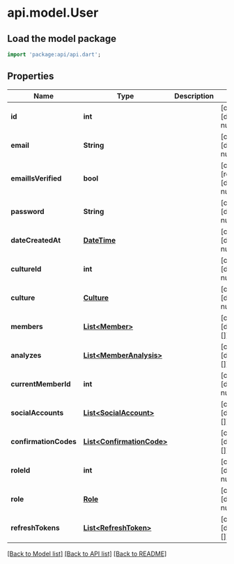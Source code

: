 # api.model.User

## Load the model package
```dart
import 'package:api/api.dart';
```

## Properties
Name | Type | Description | Notes
------------ | ------------- | ------------- | -------------
**id** | **int** |  | [optional] [default to null]
**email** | **String** |  | [optional] [default to null]
**emailIsVerified** | **bool** |  | [optional] [readonly] [default to null]
**password** | **String** |  | [optional] [default to null]
**dateCreatedAt** | [**DateTime**](DateTime.md) |  | [optional] [default to null]
**cultureId** | **int** |  | [optional] [default to null]
**culture** | [**Culture**](Culture.md) |  | [optional] [default to null]
**members** | [**List&lt;Member&gt;**](Member.md) |  | [optional] [default to []]
**analyzes** | [**List&lt;MemberAnalysis&gt;**](MemberAnalysis.md) |  | [optional] [default to []]
**currentMemberId** | **int** |  | [optional] [default to null]
**socialAccounts** | [**List&lt;SocialAccount&gt;**](SocialAccount.md) |  | [optional] [default to []]
**confirmationCodes** | [**List&lt;ConfirmationCode&gt;**](ConfirmationCode.md) |  | [optional] [default to []]
**roleId** | **int** |  | [optional] [default to null]
**role** | [**Role**](Role.md) |  | [optional] [default to null]
**refreshTokens** | [**List&lt;RefreshToken&gt;**](RefreshToken.md) |  | [optional] [default to []]

[[Back to Model list]](../README.md#documentation-for-models) [[Back to API list]](../README.md#documentation-for-api-endpoints) [[Back to README]](../README.md)


